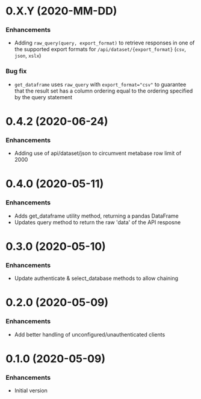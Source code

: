 # 0.X.Y (2020-MM-DD)
### Enhancements
  - Adding `raw_query(query, export_format)` to retrieve responses in one of the supported export formats for `/api/dataset/{export_format}` (`csv`, `json`, `xslx`)

### Bug fix
  - `get_dataframe` uses `raw_query` with `export_format="csv"` to guarantee that the result set has a column ordering equal to the ordering specified by the query statement

# 0.4.2 (2020-06-24)
### Enhancements
  - Adding use of api/dataset/json to circumvent metabase row limit of 2000

# 0.4.0 (2020-05-11)
### Enhancements
  - Adds get_dataframe utility method, returning a pandas DataFrame
  - Updates query method to return the raw 'data' of the API resposne


# 0.3.0 (2020-05-10)
### Enhancements
  - Update authenticate & select_database methods to allow chaining


# 0.2.0 (2020-05-09)
### Enhancements
  - Add better handling of unconfigured/unauthenticated clients


# 0.1.0 (2020-05-09)
### Enhancements
  - Initial version